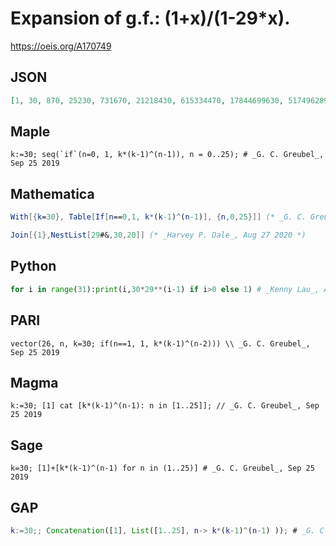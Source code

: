 # Expansion of g\.f\.: \(1\+x\)/\(1\-29\*x\)\.
https://oeis.org/A170749
## JSON
```JSON
[1, 30, 870, 25230, 731670, 21218430, 615334470, 17844699630, 517496289270, 15007392388830, 435214379276070, 12621216999006030, 366015292971174870, 10614443496164071230, 307818861388758065670, 8926746980273983904430, 258875662427945533228470]
```
## Maple
```Maple
k:=30; seq(`if`(n=0, 1, k*(k-1)^(n-1)), n = 0..25); # _G. C. Greubel_, Sep 25 2019
```
## Mathematica
```Mathematica
With[{k=30}, Table[If[n==0,1, k*(k-1)^(n-1)], {n,0,25}]] (* _G. C. Greubel_, Sep 25 2019 *)
```
```Mathematica
Join[{1},NestList[29#&,30,20]] (* _Harvey P. Dale_, Aug 27 2020 *)
```
## Python
```Python
for i in range(31):print(i,30*29**(i-1) if i>0 else 1) # _Kenny Lau_, Aug 03 2017
```
## PARI
```PARI
vector(26, n, k=30; if(n==1, 1, k*(k-1)^(n-2))) \\ _G. C. Greubel_, Sep 25 2019
```
## Magma
```Magma
k:=30; [1] cat [k*(k-1)^(n-1): n in [1..25]]; // _G. C. Greubel_, Sep 25 2019
```
## Sage
```Sage
k=30; [1]+[k*(k-1)^(n-1) for n in (1..25)] # _G. C. Greubel_, Sep 25 2019
```
## GAP
```GAP
k:=30;; Concatenation([1], List([1..25], n-> k*(k-1)^(n-1) )); # _G. C. Greubel_, Sep 25 2019
```
